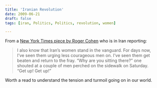 ```yaml
---
title: 'Iranian Revolution'
date: 2009-06-21
draft: false
tags: [iran, Politics, Politics, revolution, women]

---
```


From a [New York Times piece by Roger Cohen](http://www.nytimes.com/2009/06/21/opinion/21tehran.html?_r=1) who is in Iran reporting:

> I also know that Iran’s women stand in the vanguard. For days now, I’ve seen them urging less courageous men on. I’ve seen them get beaten and return to the fray. “Why are you sitting there?” one shouted at a couple of men perched on the sidewalk on Saturday. “Get up! Get up!”

Worth a read to understand the tension and turmoil going on in our world.